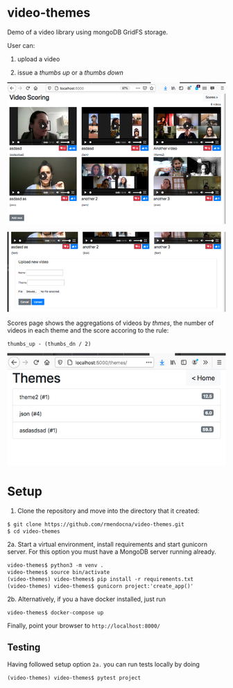 # video-themes

Demo of a video library using mongoDB GridFS storage. 

User can:

 1. upload a video
 
 2. issue a *thumbs up* or a *thumbs down* 

![index](imgs/index.png)

![Upload Video](imgs/new.png)


Scores page shows the aggregations of videos by *thmes*, the number of videos in each theme and the score accoring to the rule:
    
    thumbs_up - (thumbs_dn / 2)

![Scores](imgs/scores.png)

# Setup

 1. Clone the repository and move into the directory that it created:
```
$ git clone https://github.com/rmendocna/video-themes.git
$ cd video-themes
```
    
 2a. Start a virtual environment, install requirements and start gunicorn server. 
    For this option you must have a MongoDB server running already.
```    
video-themes$ python3 -m venv .
video-themes$ source bin/activate
(video-themes) video-themes$ pip install -r requirements.txt
(video-themes) video-themes$ gunicorn project:'create_app()'
```
    
 2b. Alternatively, if you a have docker installed, just run
``` 
video-themes$ docker-compose up
```
    
 Finally, point your browser to ``http://localhost:8000/``

## Testing

 Having followed setup option `2a.` you can run tests locally by doing
```
(video-themes) video-themes$ pytest project
```
